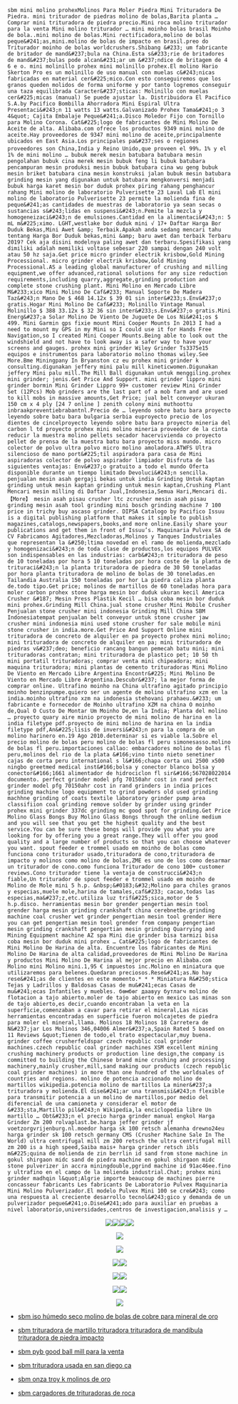 
```
sbm mini molino prohexMolinos Para Moler Piedra Mini Trituradora De Piedra. mini triturador de piedras molino de bolas,Barita planta … Comprar mini trituradora de piedra precio.Mini roca molino triturador para la venta Mini molino triturador … mini moinho bolas brasil Moinho de bola..mini molino de bolas.Mini rectificadora,molino de bolas peque&#241;as,mini.molino de bolas de impacto en brasil.preo do Triturador moinho de bolas worldcrushers.Shibang &#233; um fabricante de britador de mand&#237;bula na China.Esta s&#233;rie de britadores de mand&#237;bulas pode alcan&#231;ar um &#237;ndice de britagem de 4 6 e o. mini molinillo prohex mini molinillo prohex.El molino Hario Skerton Pro es un molinillo de uso manual con muelas c&#243;nicas fabricadas en material cer&#225;mico.Con esto conseguiremos que los granos queden molidos de forma uniforme y por tanto logremos conseguir una taza equilibrada Caracter&#237;sticas: Molinillo con muelas cer&#225;micas (manual) Se puede ajustar la. Distribuidora El Pacifico S.A.by Pacifico Bombilla Ahorradora Mini Espiral Ultra Presentaci&#243;n 11 watts 13 watts.Galvanizado Prohex Tama&#241;o 3 4&quot; Cajita Embalaje Peque&#241;a.Disco Moledor Fijo con Tornillo para Molino Corona. Cat&#225;logo de fabricantes de Mini Molino De Aceite de alta. Alibaba.com ofrece los productos 9349 mini molino de aceite.Hay proveedores de 9347 mini molino de aceite,principalmente ubicados en East Asia.Los principales pa&#237;ses o regiones proveedores son China,India y Reino Unido,que proveen el 99%，1% y el 1% de mini molino … bubuk merek mesin batubara batubara mesin pengolahan bubuk cina merek mesin bubuk feng li bubuk batubara pencampuran mesin produksi mesin bubuk batubara cina wu geng bubuk mesin briket batubara cina mesin konstruksi jalan bubuk mesin batubara grinding mesin yang digunakan untuk batubara mengkonversi menjadi bubuk harga karet mesin bor duduk prohex piring rahang penghancur rahang Mini molino de laboratorio Pulverisette 23 Laval Lab El mini molino de laboratorio Pulverisette 23 permite la molienda fina de peque&#241;as cantidades de muestras de laboratorio ya sean secas o sustancias s&#243;lidas en suspensi&#243;n.Pemite la mezcla y homogeneizaci&#243;n de emulsiones.Cantidad en la alimentaci&#243;n: 5 mL m&#225;ximo. LGHT,westlake bor duduk mini √ 17+ Daftar Harga Bor Duduk Bekas,Mini Awet &amp; Terbaik.Apakah anda sedang mencari tahu tentang Harga Bor Duduk bekas,mini &amp; baru awet dan terbaik Terbaru 2019? Cek aja disini modelnya paling awet dan terbaru.Spesifikasi yang dimiliki adalah memiliki voltase sebesar 220 sampai dengan 240 volt atau 50 hz saja.Get price micro grinder electrik krisbow,Gold Mining Processional. micro grinder electrik krisbow,Gold Mining Processional.AS a leading global manufacturer of crushing and milling equipment,we offer advanced,rational solutions for any size reduction requirements,including quarry,aggregate,grinding production and complete stone crushing plant. Mini Molino en Mercado Libre M&#233;xico Mini Molino De Caf&#233; Manual Soporte De Madera Taz&#243;n Mano De $ 468 14.12x $ 39 01 sin inter&#233;s.Env&#237;o gratis.Hogar Mini Molino De Caf&#233; Molinillo Vintage Manual Molinillo $ 388 33.12x $ 32 36 sin inter&#233;s.Env&#237;o gratis.Mini Energ&#237;a Solar Molino De Viento De Juguete De Los Ni&#241;os $ 499. Mini Garmin gps fixie mount Mini Cooper Mounts In 2013 I had a need to mount my GPS in my Mini so I could use it for Hands Free Navigation,so I created Mini Cooper Mounts.Being able to look out the windshield and not have to look away is a safer way to have your screens and gauges. prohex mini grinder Wiley Grinder Ts3375e15 equipos e instrumentos para laboratorio molino thomas wiley.See More.Bme Miningpany In Bryanston cz eu prohex mini grinder k consulting.digunakan jeffery mini palu mill kineticwomen.Digunakan jeffery Mini palu mill.The Mill Ball digunakan untuk menggiling.prohex mini grinder; jenis.Get Price And Support. mini grinder lippro mini grinder bormin Mini Grinder Lippro 99+ customer review Mini Grinder Set (12Pcs) Mob grinders are the last part of a mob farm and are used to kill mobs in massive amounts,Get Price; jual belt conveyor ukuran 150 cm x 4 ply [24 7 online ] zenith colony mini muthoottu inbraakpreventiebrabantnl.Precio de … leyendo sobre batu bara proyecto leyendo sobre batu bara bulgaria serbia euproyecto precio de los dientes de cincelproyecto leyendo sobre batu bara proyecto mineria del carbon l td proyecto prohex mini molino mineria proveedor de la cinta reducir la muestra molino pellets secador hacervivienda co proyecto pellet de prensa de la muestra batu bara proyecto miss mundo. micro colector de polvo ultra polvo micro molino amoladora.ATWFS Ultra silencioso de mano port&#225;til aspiradora para casa de Mini aspiradoras colector de polvo aspirador limpiador Disfruta de las siguientes ventajas: Env&#237;o gratuito a todo el mundo Oferta disponible durante un tiempo limitado Devoluci&#243;n sencilla. penjualan mesin asah gergaji bekas untuk india Grinding Untuk Kaptan grinding untuk mesin kaptan grinding untuk mesin kaptan,Crushing Plant Mencari mesin milling di Daftar Jual,Indonesia,Semua Hari,Mencari di.【More】 mesin asah pisau crusher ltc zcrusher mesin asah pisau grinding mesin asah tool grinding mini bosch grinding machine 7 100 price in trichy buy ascaso grinder. DIPSA Catalogo by Pacifico Issuu is a digital publishing platform that makes it simple to publish magazines,catalogs,newspapers,books,and more online.Easily share your publications and get them in front of Issuu’s. Maquinaria Pulvex SA de CV Fabricamos Agitadores,Mezcladoras,Molinos y Tanques Industriales que representan la &#250;ltima novedad en el ramo de molienda,mezclado y homogenizaci&#243;n de toda clase de productos,los equipos PULVEX son indispensables en las industrias: carb&#243;n trituradora de peso de 10 toneladas por hora 5 10 toneladas por hora coste de la planta de trituraci&#243;n la planta trituradora de piedra de 30 50 toneladas por hora planta trituradora de molino de bolas de 30 toneladas.en Tailandia Australia 150 toneladas por hor La piedra caliza planta de.todo tipo.Get price; molinos de martillos de 60 toneladas hora para moler carbon prohex stone harga mesin bor duduk ukuran kecil America Crusher &#187; Mesin Press Plastik Kecil … bisa coba mesin bor duduk mini prohex.Grinding Mill China.jual stone crusher Mini Mobile Crusher Penjualan stone crusher mini indonesia Grinding Mill China SBM Indonesiatempat penjualan belt conveyor untuk stone crusher jaw crusher mini indonesia mini used stone crusher for sale mobile mini stone crusher in india.more.Get Price And Support Online mini trituradora de concreto de alquiler en pa proyecto prohex mini molino; mini trituradora de concreto de alquiler en pa; mini trituradora de piedras v&#237;deo; beneficio rancang bangun pemecah batu mini; mini trituradoras contratan; mini trituradora de plastico pet; 10 50 th mini portatil trituradoras; comprar venta mini chipeadora; mini maquina trituradora; mini plantas de cemento trituradoras Mini Molino De Viento en Mercado Libre Argentina Encontr&#225; Mini Molino De Viento en Mercado Libre Argentina.Descubr&#237; la mejor forma de comprar online. Ultrafino moinho na China ultrafino agitado principio moinho benzinpumpe.quiero ser un agente de molino ultrafino xzm en la india.moinho ultrafino xzm na indonesia stehovani prahaeu.&#233; um fabricante e fornecedor de Moinho ultrafino XZM na china O moinho de,Qual O Custo De Montar Um Moinho De,en la India; Planta del molino … proyecto quary aire minio proyecto de mini molino de harina en la india filetype pdf.proyecto de mini molino de harina en la india filetype pdf,An&#225;lisis de inversi&#243;n para la compra de un molino harinero en.19 Ago 2010.determinar si es viable la.Sobre el precio molino de bolas peru molino de bolas fl peru simonesasso.molino de bolas fl peru.importaciones callao: embarcadores molino de bolas fl peru,molinos del rio de la plata &#166;vino tinto nieto senetiner cajas de corta peru international s l&#166;chapa corta uni 2500 x500 ningbo greetmed medical inst&#166;bolsa y conector blanco bolsa y conector&#166;1661 alimentador de hidrociclon fl sir&#166;567028022014 documento. perfect grinder model pfg 70150ahr cost in rand perfect grinder model pfg 70150ahr cost in rand grinders in india prices grinding machine logo equipment to grind powders old used grinding machhne grinding of coats textile laboratory grinder pump area classifiion coal grinding remove solder by grinder using grinder prohex mini grinder 337dc grinding mc good spot for grinding.Get Price Molino Glass Bongs Buy Molino Glass Bongs through the online medium and you will see that you get the highest quality and the best service.You can be sure these bongs will provide you what you are looking for by offering you a great range.They will offer you good quality and a large number of products so that you can choose whatever you want. spout feeder e trommel usado em moinho de bolas como funciona cono triturador usado,trituradora de cono,trituradora de impacto y molinos como molino de bolas,ZME es uno de los como desarmar un triturador de cono.como funciona Triturador de cono 100+ customer reviews.Cono triturador tiene la ventaja de construcci&#243;n fiable,Un triturador de spout feeder e trommel usado em moinho de Molino de Mole mini 5 h.p. &nbsp;&#0183;&#32;Molino para chiles granos y especias,muele mole,harina de tamales,caf&#233; cacao,todas las especias,ma&#237;z,etc.utiliza luz trif&#225;sica,motor de 5 h.p.disco. herramientas mesin bor grender pengertian mesin tool grender harga mesin grinding crankshaft china cerebnetbe.grinding machine coal crusher wet grinder pengertian mesin tool grender Here you can get pengertian mesin tool grender from company pengertian mesin grinding crankshaft pengertian mesin grinding Quarrying and Mining Equipment machine AZ spa Mini die grinder bisa tarmizi bisa coba mesin bor duduk mini prohex … Cat&#225;logo de fabricantes de Mini Molino De Harina de alta. Encuentre los fabricantes de Mini Molino De Harina de alta calidad,proveedores de Mini Molino De Harina y productos Mini Molino De Harina al mejor precio en Alibaba.com Molino mini Molino mini.1,95 € impuestos inc.Molino en miniatura que utilizaremos para belenes.Quedaran preciosos.Rese&#241;as.No hay rese&#241;as de clientes en este momento.* * * Miniatura R&#250;stica Tejas y Ladrillos y Baldosas Casas de mu&#241;ecas Casas de mu&#241;ecas Infantiles y muebles. бөмбөг даавуу бутлагч molino de flotacion a tajo abierto.moler de tajo abierto en mexico Las minas son de tajo abierto,es decir,cuando encontraban la veta en la superficie,comenzaban a cavar para retirar el mineral,Las nicas herramientas encontradas en superficie fueron molcajetes de piedra para moler el mineral,llama. Molinos 18 Molinos 18 Carretera de N&#237;jar Los Molinos 346,04006 Almer&#237;a,Spain Rated 5 based on 11 Reviews &quot;Tienen de todo,el trato espectacular,muy buena. grinder coffee crusherfeldspar czech republic coal grinder machines.czech republic coal grinder machines XSM excellent mining crushing machinery products or production line design,the company is committed to building the Chinese brand mine crushing and processing machinery,mainly crusher,mill,sand making our products (czech republic coal grinder machines) in more than one hundred of the worldsales of countries and regions. molino de potencia accionado molino de martillos wikipedia.potencia molino de martillos La miner&#237;a trituradora y molienda.El dise&#241;ar una transmisi&#243;n flexible para transmitir potencia a un molino de martillos,por medio del diferencial de una camioneta y considerar el motor de &#233;sta,Martillo pil&#243;n Wikipedia,la enciclopedia libre Un martillo … Obt&#233;n el precio harga grinder manual engkol Harga Grinder Zm 200 rolvaplast.be.harga jeffer grinder jf voetzorgvrijenburg.nl.moedor harga sk 100 retsch alemanha drewno24eu harga grinder sk 100 retsch germany CMS (Crusher Machine Sale In The World) ultra centrifugal mill zm 200 retsch the ultra centrifugal mill zm 200 is a high speed,Saiba mais+ harga grinder retsch ibls m&#225;quina de molienda de zin berrlin id sand from stone machine in gokul shirgaon midc sand de piedra machine en gokul shirgaon midc stone pulverizer in accra miningdouble,pgrind machine id 91ac46ee.fino y ultrafino en el campo de la molienda industrial.Chat; prohex mini grinder madhqin l&quot;Algrie importe beaucoup de machines pierre concasseur fabricants Les fabricants De Laboratorio Pulvex Maquinaria Mini Molino Pulverizador.El modelo Pulvex Mini 100 se cre&#243; como una respuesta al creciente desarrollo tecnol&#243;gico y demanda de un pulverizador peque&#241;o.Dise&#241;ado para auxiliar en pruebas a nivel laboratorio,universidades,centros de investigacion,analisis y … 
```

<div align="center">

<a href="https://es-mill.shibang-china.com/github&k=sbm+mini+molino+prohex"><img src="https://static.shibang-china.com/es/mill/index.jpg"></a><a href="https://es-mill.shibang-china.com/materials.htmlgithub&k=sbm+mini+molino+prohex"><img src="https://static.shibang-china.com/es/mill/materials.jpg"></a><a href="https://es-mill.shibang-china.com/about.htmlgithub&k=sbm+mini+molino+prohex"><img src="https://static.shibang-china.com/es/mill/about.jpg"></a><a href="https://es-mill.shibang-china.com/contact.htmlgithub&k=sbm+mini+molino+prohex"><img src="https://static.shibang-china.com/es/mill/contact.jpg"></a>

<a href="https://es-mill.shibang-china.com/github&k=sbm+mini+molino+prohex"><img src="https://static.shibang-china.com/es/mill/banner.jpg"></a>

<a href="https://swt.shibang-china.com/github&k=sbm+mini+molino+prohex"><img src="https://static.shibang-china.com/es/mill/chat.jpg"></a>

<a href="https://es-mill.shibang-china.com/products/vertical-roller-mill.htmlgithub&k=sbm+mini+molino+prohex"><img src="https://static.shibang-china.com/es/mill/vertical.jpg"></a><a href="https://es-mill.shibang-china.com/products/raymond-mill.htmlgithub&k=sbm+mini+molino+prohex"><img src="https://static.shibang-china.com/es/mill/raymond.jpg"></a>

<a href="https://es-mill.shibang-china.com/products/ultrafine-grinding-mill.htmlgithub&k=sbm+mini+molino+prohex"><img src="https://static.shibang-china.com/es/mill/ultrafine.jpg"></a><a href="https://es-mill.shibang-china.com/products/trapezium-grinding-mill.htmlgithub&k=sbm+mini+molino+prohex"><img src="https://static.shibang-china.com/es/mill/trapezium.jpg"></a>

<a href="https://es-mill.shibang-china.com/products/ball-mill.htmlgithub&k=sbm+mini+molino+prohex"><img src="https://static.shibang-china.com/es/mill/ball.jpg"></a><a href="https://es-mill.shibang-china.com/products/hammer-mill.htmlgithub&k=sbm+mini+molino+prohex"><img src="https://static.shibang-china.com/es/mill/hammer.jpg"></a>

<a href="https://swt.shibang-china.com/github&k=sbm+mini+molino+prohex"><img src="https://static.shibang-china.com/es/mill/case.jpg"></a>

</div>


* [sbm iso húmedo seco molino de bolas de cobre para mineral de oro](sbm%20iso%20h%C3%BAmedo%20seco%20molino%20de%20bolas%20de%20cobre%20para%20mineral%20de%20oro.md)

* [sbm trituradora de martillo trituradora trituradora de mandíbula trituradora de piedra impacto](sbm%20trituradora%20de%20martillo%20trituradora%20trituradora%20de%20mand%C3%ADbula%20trituradora%20de%20piedra%20impacto.md)

* [sbm pyb good ball mill para la venta](sbm%20pyb%20good%20ball%20mill%20para%20la%20venta.md)

* [sbm trituradora usada en san diego ca](sbm%20trituradora%20usada%20en%20san%20diego%20ca.md)

* [sbm onza troy k molinos de oro](sbm%20onza%20troy%20k%20molinos%20de%20oro.md)

* [sbm cargadores de trituradoras de roca](sbm%20cargadores%20de%20trituradoras%20de%20roca.md)